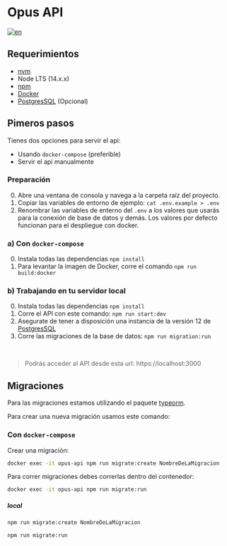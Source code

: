 # Opus API

[![en](https://img.shields.io/badge/lang-en-red.svg)](https://github.com/Streamelopers/opus-api/blob/main/README.en.md)

## Requerimientos ##

- [nvm](https://github.com/nvm-sh/nvm)
- Node LTS (14.x.x)
- [npm](https://www.npmjs.com/)
- [Docker](https://www.docker.com/products/docker-desktop)
- [PostgresSQL](https://www.postgresql.org/download/) (Opcional)

## Pimeros pasos ##

Tienes dos opciones para servir el api:

- Usando `docker-compose` (preferible)
- Servir el api manualmente

### Preparación

0. Abre una ventana de consola y navega a la carpeta raíz del proyecto.
1. Copiar las variables de entorno de ejemplo: `cat .env.example > .env`
2. Renombrar las variables de enterno del `.env` a los valores que usarás para la conexión de base de datos y demás. Los valores por defecto funcionan para el despliegue con docker.

### a) Con `docker-compose`
0. Instala todas las dependencias `npm install`
1. Para levantar la imagen de Docker, corre el comando `npm run build:docker`

### b) Trabajando en tu servidor local
0. Instala todas las dependencias `npm install`
1. Corre el API con este comando: `npm run start:dev`
2. Asegurate de tener a disposición una instancia de la versión 12 de [PostgresSQL](https://www.postgresql.org/download/)
3. Corre las migraciones de la base de datos: `npm run migration:run`

<br>

> Podrás acceder al API desde esta url: https://localhost:3000

## Migraciones ##

Para las migraciones estamos utilizando el paquete [typeorm](https://typeorm.io/#/).

Para crear una nueva migración usamos este comando:

### Con `docker-compose` ###


Crear una migración:
```sh
docker exec -it opus-api npm run migrate:create NombreDeLaMigracion
```

Para correr migraciones debes correrlas dentro del contenedor:

```sh
docker exec -it opus-api npm run migrate:run
```

##### local

```sh
npm run migrate:create NombreDeLaMigracion
```

```sh
npm run migrate:run
```